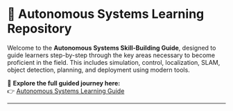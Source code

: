 # 🚗 Autonomous Systems Learning Repository

Welcome to the **Autonomous Systems Skill-Building Guide**, designed to guide learners step-by-step through the key areas necessary to become proficient in the field. This includes simulation, control, localization, SLAM, object detection, planning, and deployment using modern tools.

🔗 **Explore the full guided journey here:**  
👉 [Autonomous Systems Learning Guide](https://github.com/Dharun235/Autonomous-systems-learning-repo/blob/main/autonomous%20systems%20learning%20guide.html)

---
